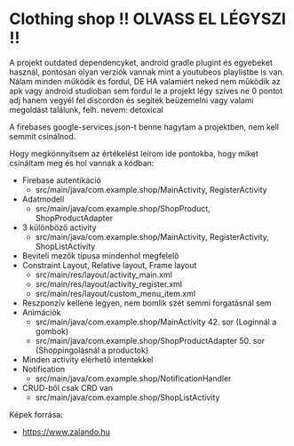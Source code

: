 # Clothing shop !! OLVASS EL LÉGYSZI !!

A projekt outdated dependencyket, android gradle plugint és egyebeket használ, pontosan olyan verziók vannak mint a youtubeos playlistbe is van. Nálam minden működik és fordul, DE HA valamiért neked nem működik az apk vagy android studioban sem fordul le a projekt légy szíves ne 0 pontot adj hanem vegyél fel discordon és segítek beüzemelni vagy valami megoldást találunk, felh. nevem: detoxical

A firebases google-services.json-t benne hagytam a projektben, nem kell semmit csinálnod.

Hogy megkönnyítsem az értékelést leírom ide pontokba, hogy miket csináltam meg és hol vannak a kódban:

- Firebase autentikáció
    - src/main/java/com.example.shop/MainActivity, RegisterActivity
- Adatmodell
    - src/main/java/com.example.shop/ShopProduct, ShopProductAdapter
- 3 különböző activity
    - src/main/java/com.example.shop/MainActivity, RegisterActivity, ShopListActivity
- Beviteli mezők típusa mindenhol megfelelő
- Constraint Layout, Relative layout, Frame layout
    - src/main/res/layout/activity_main.xml
    - src/main/res/layout/activity_register.xml
    - src/main/res/layout/custom_menu_item.xml
- Reszponzív kellene legyen, nem bomlik szét semmi forgatásnál sem
- Animációk
    - src/main/java/com.example.shop/MainActivity 42. sor (Loginnál a gombok)
    - src/main/java/com.example.shop/ShopProductAdapter 50. sor (Shoppingolásnál a productok)
- Minden activity elérhető intentekkel
- Notification
    - src/main/java/com.example.shop/NotificationHandler
- CRUD-ből csak CRD van
    - src/main/java/com.example.shop/ShopListActivity

Képek forrása:

- https://www.zalando.hu